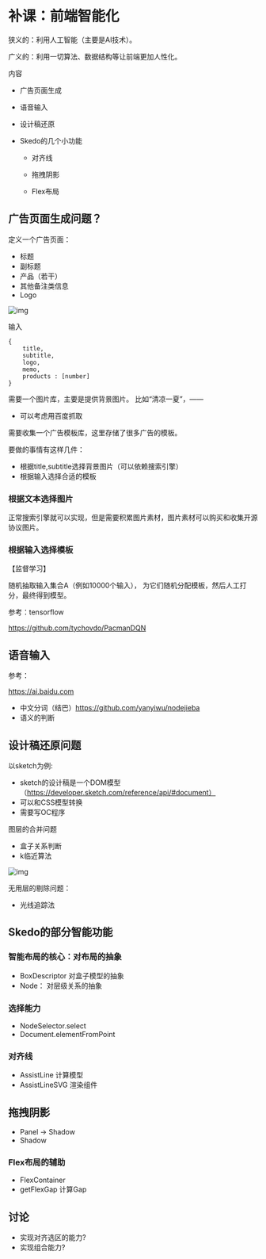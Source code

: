 # 补课：前端智能化



狭义的：利用人工智能（主要是AI技术）。 

广义的：利用一切算法、数据结构等让前端更加人性化。 

内容

- 广告页面生成

- 语音输入

- 设计稿还原

- Skedo的几个小功能

  - 对齐线

  - 拖拽阴影

  - Flex布局

    

    

## 广告页面生成问题？



定义一个广告页面：

- 标题
- 副标题
- 产品（若干）
- 其他备注类信息
- Logo

![img](https://gimg2.baidu.com/image_search/src=http%3A%2F%2Fpic23.nipic.com%2F20120814%2F10618619_161417472000_2.jpg&refer=http%3A%2F%2Fpic23.nipic.com&app=2002&size=f9999,10000&q=a80&n=0&g=0n&fmt=jpeg?sec=1636283598&t=74814a7481b391521539dc3945e9bf2b)

输入

```tsx
{
    title,
    subtitle,
    logo,
    memo,
    products : [number]
}
```



需要一个图片库，主要是提供背景图片。 比如“清凉一夏”，—— 

- 可以考虑用百度抓取

需要收集一个广告模板库，这里存储了很多广告的模板。

要做的事情有这样几件：

- 根据title,subtitle选择背景图片（可以依赖搜索引擎）
- 根据输入选择合适的模板



### 根据文本选择图片



正常搜索引擎就可以实现，但是需要积累图片素材，图片素材可以购买和收集开源协议图片。



### 根据输入选择模板



【监督学习】

随机抽取输入集合A（例如10000个输入）， 为它们随机分配模板，然后人工打分，最终得到模型。

参考：tensorflow

https://github.com/tychovdo/PacmanDQN

## 语音输入



参考：

https://ai.baidu.com



- 中文分词（结巴）https://github.com/yanyiwu/nodejieba
- 语义的判断 



## 设计稿还原问题



以sketch为例:

- sketch的设计稿是一个DOM模型（https://developer.sketch.com/reference/api/#document）
- 可以和CSS模型转换
- 需要写OC程序



图层的合并问题

- 盒子关系判断
- k临近算法

![img](https://upload.wikimedia.org/wikipedia/commons/thumb/e/e7/KnnClassification.svg/1280px-KnnClassification.svg.png)

无用层的剔除问题：

- 光线追踪法



## Skedo的部分智能功能



### 智能布局的核心：对布局的抽象

- BoxDescriptor 对盒子模型的抽象
- Node： 对层级关系的抽象

### 选择能力

- NodeSelector.select
- Document.elementFromPoint

### 对齐线

- AssistLine 计算模型
- AssistLineSVG 渲染组件

## 拖拽阴影

- Panel -> Shadow 
- Shadow

### Flex布局的辅助

- FlexContainer
- getFlexGap 计算Gap



## 讨论



- 实现对齐选区的能力?
- 实现组合能力?